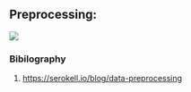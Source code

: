 
## Preprocessing:
![](proprocessing.jpg)





















### Bibilography
1. https://serokell.io/blog/data-preprocessing
